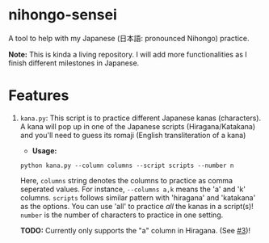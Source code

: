 # nihongo-sensei
A tool to help with my Japanese (日本語: pronounced Nihongo) practice.

**Note:** This is kinda a living repository.
I will add more functionalities as I finish different milestones in Japanese.

# Features
1. `kana.py`: This script is to practice different Japanese kanas (characters).
A kana will pop up in one of the Japanese scripts (Hiragana/Katakana) and you'll
need to guess its romaji (English transliteration of a kana)
    - **Usage:**
    ```python3
    python kana.py --column columns --script scripts --number n
    ```
    Here, `columns` string denotes the columns to practice as comma seperated values.
    For instance, `--columns a,k` means the 'a' and 'k' columns.
    `scripts` follows similar pattern with 'hiragana' and 'katakana' as the
    options. You can use 'all' to practice *all* the kanas in a script(s)!
    `number` is the number of characters to practice in one setting.

    **TODO:** Currently only supports the "a" column in Hiragana. (See [#3][i3])!

[i3]: https://github.com/Demfier/nihongo-sensei/issues/3
